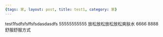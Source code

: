```yaml
---
{tags: 家, layout: post, title: test1, category: 家}
---
```


test1fsdfsfsffsfsdasdasdfs
55555555555
放松放松放松放松爽肤水
6666
8888
舒服舒服方式
